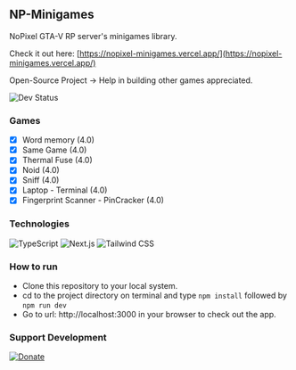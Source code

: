 ## NP-Minigames

NoPixel GTA-V RP server's minigames library.

Check it out here: [https://nopixel-minigames.vercel.app/](https://nopixel-minigames.vercel.app/)

Open-Source Project -> Help in building other games appreciated.

![Dev Status](https://img.shields.io/badge/Development-in%20Progress-DC143C?style=for-the-badge)

### Games

- [x] Word memory (4.0)
- [x] Same Game (4.0)
- [x] Thermal Fuse (4.0)
- [x] Noid (4.0)
- [x] Sniff (4.0)
- [x] Laptop - Terminal (4.0)
- [x] Fingerprint Scanner - PinCracker (4.0)

### Technologies

![TypeScript](https://img.shields.io/badge/TypeScript-007ACC?style=for-the-badge&logo=typescript&logoColor=white)
![Next.js](https://img.shields.io/badge/-NextJS-FFFFFF?style=for-the-badge&logoColor=black)
![Tailwind CSS](https://img.shields.io/badge/Tailwind_CSS-38B2AC?style=for-the-badge&logo=tailwind-css&logoColor=white)

### How to run

- Clone this repository to your local system.
- cd to the project directory on terminal and type `npm install` followed by `npm run dev`
- Go to url: http://localhost:3000 in your browser to check out the app.

### Support Development

[![Donate](https://img.shields.io/badge/Donate-Paypal-blue?style=for-the-badge)](https://www.paypal.me/sdnitrogen)

